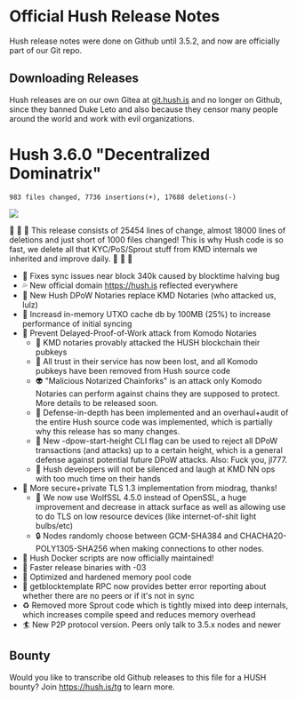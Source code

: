 # Official Hush Release Notes

Hush release notes were done on Github until 3.5.2,
and now are officially part of our Git repo.

## Downloading Releases

Hush releases are on our own Gitea at <a href="https://git.hush.is/">git.hush.is</a>
and no longer on Github, since they banned Duke Leto and
also because they censor many people around the world and work with
evil organizations.

# Hush 3.6.0 "Decentralized Dominatrix"

```
983 files changed, 7736 insertions(+), 17688 deletions(-)
```

<img src="https://git.hush.is/hush/hush3/raw/branch/master/doc/relnotes/img/hush-3.6.0.png">

:metal: :metal: :metal:
This release consists of 25454 lines of change, almost 18000 lines of deletions
and just short of 1000 files changed! This is why Hush code is so fast, we delete
all that KYC/PoS/Sprout stuff from KMD internals we inherited and improve daily.
:metal: :metal: :metal:

  * :100: Fixes sync issues near block 340k caused by blocktime halving bug
  * :sweat_drops: New official domain https://hush.is reflected everywhere
  * :eggplant: New Hush DPoW Notaries replace KMD Notaries (who attacked us, lulz)
  * :rocket: Increasd in-memory UTXO cache db by 100MB (25%) to increase performance of initial syncing
  * :dragon: Prevent Delayed-Proof-of-Work attack from Komodo Notaries
    * :shit: KMD notaries provably attacked the HUSH blockchain their pubkeys
    * :speak_no_evil: All trust in their service has now been lost, and all Komodo pubkeys
      have been removed from Hush source code
    * :alien: "Malicious Notarized Chainforks" is an attack only Komodo Notaries
      can perform against chains they are supposed to protect. More details
      to be released soon.
    * :rainbow: Defense-in-depth has been implemented and an overhaul+audit of the entire
      Hush source code was implemented, which is partially why this release
      has so many changes.
    * :angel: New -dpow-start-height CLI flag can be used to reject all DPoW transactions
      (and attacks) up to a certain height, which is a general defense against
      potential future DPoW attacks. Also: Fuck you, jl777.
    * :kiss: Hush developers will not be silenced and laugh at KMD NN ops with too much
      time on their hands
  * :closed_lock_with_key: More secure+private TLS 1.3 implementation from miodrag, thanks!
    * :loudspeaker: We now use WolfSSL 4.5.0 instead of OpenSSL, a huge improvement and
      decrease in attack surface as well as allowing use to do TLS
      on low resource devices (like internet-of-shit light bulbs/etc)
    * :lock: Nodes randomly choose between GCM-SHA384 and CHACHA20-POLY1305-SHA256 when
      making connections to other nodes.
  * :tada: Hush Docker scripts are now officially maintained!
  * :rabbit2: Faster release binaries with -03
  * :fork_and_knife: Optimized and hardened memory pool code
  * :hammer: getblocktemplate RPC now provides better error reporting about
    whether there are no peers or if it's not in sync
  * :recycle: Removed more Sprout code which is tightly mixed into deep internals,
    which increases compile speed and reduces memory overhead
  * :surfer: New P2P protocol version. Peers only talk to 3.5.x nodes and newer


## Bounty

Would you like to transcribe old Github releases to this file for a HUSH
bounty? Join https://hush.is/tg to learn more.
